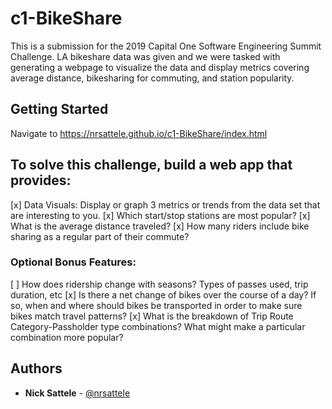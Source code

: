 # c1-BikeShare

This is a submission for the 2019 Capital One Software Engineering Summit Challenge. LA bikeshare data was given and we were tasked with generating a webpage to visualize the data and display metrics covering average distance, bikesharing for commuting, and station popularity.

## Getting Started

Navigate to https://nrsattele.github.io/c1-BikeShare/index.html

## To solve this challenge, build a web app that provides:

[x] Data Visuals: Display or graph 3 metrics or trends from the data set that are interesting to you.
[x] Which start/stop stations are most popular?
[x] What is the average distance traveled?
[x] How many riders include bike sharing as a regular part of their commute?

### Optional Bonus Features:

[ ] How does ridership change with seasons? Types of passes used, trip duration, etc
[x] Is there a net change of bikes over the course of a day? If so, when and where should bikes be transported in order to make sure bikes match travel patterns?
[x] What is the breakdown of Trip Route Category-Passholder type combinations? What might make a particular combination more popular?

## Authors

* **Nick Sattele** - [@nrsattele](https://github.com/nrsattele)
